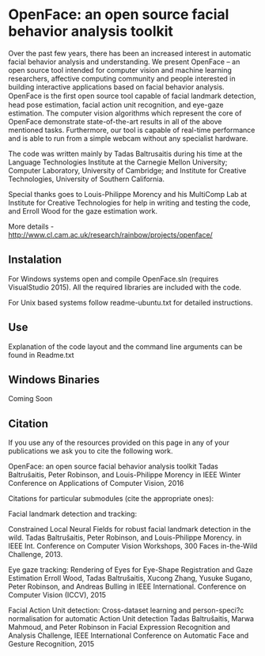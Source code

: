 # OpenFace: an open source facial behavior analysis toolkit

Over the past few years, there has been an increased interest in automatic facial behavior analysis and understanding. We present OpenFace – an open source tool intended for computer vision and machine learning researchers, affective computing community and people interested in building interactive applications based on facial behavior analysis. OpenFace is the ﬁrst open source tool capable of facial landmark detection, head pose estimation, facial action unit recognition, and eye-gaze estimation. The computer vision algorithms which represent the core of OpenFace demonstrate state-of-the-art results in all of the above mentioned tasks. Furthermore, our tool is capable of real-time performance and is able to run from a simple webcam without any specialist hardware.

The code was written mainly by Tadas Baltrusaitis during his time at the Language Technologies Institute at the Carnegie Mellon University; Computer Laboratory, University of Cambridge; and Institute for Creative Technologies, University of Southern California.

Special thanks goes to Louis-Philippe Morency and his MultiComp Lab at Institute for Creative Technologies for help in writing and testing the code, and Erroll Wood for the gaze estimation work.

More details - http://www.cl.cam.ac.uk/research/rainbow/projects/openface/

## Instalation

For Windows systems open and compile OpenFace.sln (requires VisualStudio 2015). All the required libraries are included with the code.

For Unix based systems follow readme-ubuntu.txt for detailed instructions.

## Use

Explanation of the code layout and the command line arguments can be found in Readme.txt

## Windows Binaries

Coming Soon

## Citation

If you use any of the resources provided on this page in any of your publications we ask you to cite the following work.

OpenFace: an open source facial behavior analysis toolkit
Tadas Baltrušaitis, Peter Robinson, and Louis-Philippe Morency
in IEEE Winter Conference on Applications of Computer Vision, 2016  

Citations for particular submodules (cite the appropriate ones):

Facial landmark detection and tracking:

Constrained Local Neural Fields for robust facial landmark detection in the wild.
Tadas Baltrušaitis, Peter Robinson, and Louis-Philippe Morency. 
in IEEE Int. Conference on Computer Vision Workshops, 300 Faces in-the-Wild Challenge, 2013.  

Eye gaze tracking:
Rendering of Eyes for Eye-Shape Registration and Gaze Estimation
Erroll Wood, Tadas Baltrušaitis, Xucong Zhang, Yusuke Sugano, Peter Robinson, and Andreas Bulling 
in IEEE International. Conference on Computer Vision (ICCV),  2015 

Facial Action Unit detection:
Cross-dataset learning and person-speci?c normalisation for automatic Action Unit detection
Tadas Baltrušaitis, Marwa Mahmoud, and Peter Robinson 
in Facial Expression Recognition and Analysis Challenge, 
IEEE International Conference on Automatic Face and Gesture Recognition, 2015 